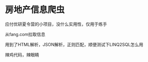 房地产信息爬虫
=============
应付优研夏令营的小项目，没什么实用性，仅用于练手

从fang.com拉取信息

用到了HTML解析，JSON解析，正则匹配，顺便测试下LINQ2SQL怎么用

辣鸡代码，辣眼睛

